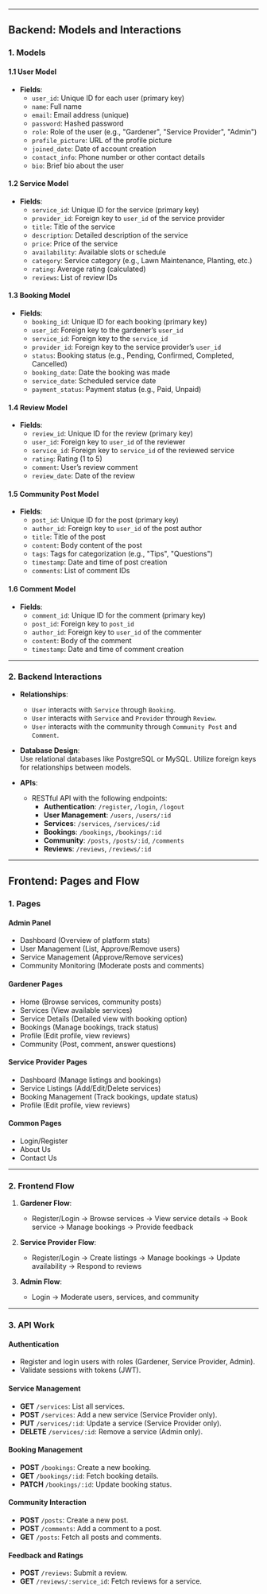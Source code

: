 
---

## **Backend: Models and Interactions**

### **1. Models**
#### **1.1 User Model**
- **Fields**:  
  - `user_id`: Unique ID for each user (primary key)  
  - `name`: Full name  
  - `email`: Email address (unique)  
  - `password`: Hashed password  
  - `role`: Role of the user (e.g., "Gardener", "Service Provider", "Admin")  
  - `profile_picture`: URL of the profile picture  
  - `joined_date`: Date of account creation  
  - `contact_info`: Phone number or other contact details  
  - `bio`: Brief bio about the user  

#### **1.2 Service Model**
- **Fields**:  
  - `service_id`: Unique ID for the service (primary key)  
  - `provider_id`: Foreign key to `user_id` of the service provider  
  - `title`: Title of the service  
  - `description`: Detailed description of the service  
  - `price`: Price of the service  
  - `availability`: Available slots or schedule  
  - `category`: Service category (e.g., Lawn Maintenance, Planting, etc.)  
  - `rating`: Average rating (calculated)  
  - `reviews`: List of review IDs  

#### **1.3 Booking Model**
- **Fields**:  
  - `booking_id`: Unique ID for each booking (primary key)  
  - `user_id`: Foreign key to the gardener’s `user_id`  
  - `service_id`: Foreign key to the `service_id`  
  - `provider_id`: Foreign key to the service provider’s `user_id`  
  - `status`: Booking status (e.g., Pending, Confirmed, Completed, Cancelled)  
  - `booking_date`: Date the booking was made  
  - `service_date`: Scheduled service date  
  - `payment_status`: Payment status (e.g., Paid, Unpaid)  

#### **1.4 Review Model**
- **Fields**:  
  - `review_id`: Unique ID for the review (primary key)  
  - `user_id`: Foreign key to `user_id` of the reviewer  
  - `service_id`: Foreign key to `service_id` of the reviewed service  
  - `rating`: Rating (1 to 5)  
  - `comment`: User’s review comment  
  - `review_date`: Date of the review  

#### **1.5 Community Post Model**
- **Fields**:  
  - `post_id`: Unique ID for the post (primary key)  
  - `author_id`: Foreign key to `user_id` of the post author  
  - `title`: Title of the post  
  - `content`: Body content of the post  
  - `tags`: Tags for categorization (e.g., "Tips", "Questions")  
  - `timestamp`: Date and time of post creation  
  - `comments`: List of comment IDs  

#### **1.6 Comment Model**
- **Fields**:  
  - `comment_id`: Unique ID for the comment (primary key)  
  - `post_id`: Foreign key to `post_id`  
  - `author_id`: Foreign key to `user_id` of the commenter  
  - `content`: Body of the comment  
  - `timestamp`: Date and time of comment creation  

---

### **2. Backend Interactions**
- **Relationships**:
  - `User` interacts with `Service` through `Booking`.  
  - `User` interacts with `Service` and `Provider` through `Review`.  
  - `User` interacts with the community through `Community Post` and `Comment`.

- **Database Design**:  
  Use relational databases like PostgreSQL or MySQL. Utilize foreign keys for relationships between models.

- **APIs**:  
  - RESTful API with the following endpoints:  
    - **Authentication**: `/register`, `/login`, `/logout`  
    - **User Management**: `/users`, `/users/:id`  
    - **Services**: `/services`, `/services/:id`  
    - **Bookings**: `/bookings`, `/bookings/:id`  
    - **Community**: `/posts`, `/posts/:id`, `/comments`  
    - **Reviews**: `/reviews`, `/reviews/:id`

---

## **Frontend: Pages and Flow**

### **1. Pages**
#### **Admin Panel**  
- Dashboard (Overview of platform stats)  
- User Management (List, Approve/Remove users)  
- Service Management (Approve/Remove services)  
- Community Monitoring (Moderate posts and comments)  

#### **Gardener Pages**  
- Home (Browse services, community posts)  
- Services (View available services)  
- Service Details (Detailed view with booking option)  
- Bookings (Manage bookings, track status)  
- Profile (Edit profile, view reviews)  
- Community (Post, comment, answer questions)  

#### **Service Provider Pages**  
- Dashboard (Manage listings and bookings)  
- Service Listings (Add/Edit/Delete services)  
- Booking Management (Track bookings, update status)  
- Profile (Edit profile, view reviews)  

#### **Common Pages**  
- Login/Register  
- About Us  
- Contact Us  

---

### **2. Frontend Flow**
1. **Gardener Flow**:
   - Register/Login → Browse services → View service details → Book service → Manage bookings → Provide feedback  

2. **Service Provider Flow**:
   - Register/Login → Create listings → Manage bookings → Update availability → Respond to reviews  

3. **Admin Flow**:
   - Login → Moderate users, services, and community  

---

### **3. API Work**
#### **Authentication**  
- Register and login users with roles (Gardener, Service Provider, Admin).  
- Validate sessions with tokens (JWT).  

#### **Service Management**  
- **GET** `/services`: List all services.  
- **POST** `/services`: Add a new service (Service Provider only).  
- **PUT** `/services/:id`: Update a service (Service Provider only).  
- **DELETE** `/services/:id`: Remove a service (Admin only).  

#### **Booking Management**  
- **POST** `/bookings`: Create a new booking.  
- **GET** `/bookings/:id`: Fetch booking details.  
- **PATCH** `/bookings/:id`: Update booking status.  

#### **Community Interaction**  
- **POST** `/posts`: Create a new post.  
- **POST** `/comments`: Add a comment to a post.  
- **GET** `/posts`: Fetch all posts and comments.  

#### **Feedback and Ratings**  
- **POST** `/reviews`: Submit a review.  
- **GET** `/reviews/:service_id`: Fetch reviews for a service.  

